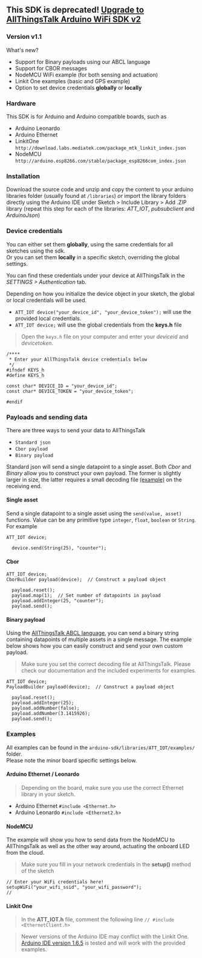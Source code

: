 
## This SDK is deprecated! [Upgrade to AllThingsTalk Arduino WiFi SDK v2](https://github.com/allthingstalk/arduino-wifi-sdk)
  
### Version v1.1

What's new?

* Support for Binary payloads using our ABCL language
* Support for CBOR messages
* NodeMCU WiFi example (for both sensing and actuation)
* Linkit One examples (basic and GPS example)
* Option to set device credentials **globally** or **locally**

### Hardware

This SDK is for Arduino and Arduino compatible boards, such as
- Arduino Leonardo
- Arduino Ethernet
- LinkitOne `http://download.labs.mediatek.com/package_mtk_linkit_index.json`
- NodeMCU `http://arduino.esp8266.com/stable/package_esp8266com_index.json`

### Installation

Download the source code and unzip and copy the content to your arduino libraries folder (usually found at `/libraries`) _or_ import the library folders directly using the Arduino IDE under Sketch > Include Library > Add .ZIP library (repeat this step for each of the libraries: *ATT_IOT*, *pubsubclient* and _ArduinoJson_)

### Device credentials

You can either set them **globally**, using the same credentials for all sketches using the sdk.<br>
Or you can set them **locally** in a specific sketch, overriding the global settings.

You can find these credentials under your device at AllThingsTalk in the _SETTINGS > Authentication_ tab.

Depending on how you initialize the device object in your sketch, the global or local credentials will be used.

* `ATT_IOT device("your_device_id", "your_device_token");` will use the provided local credentials.
* `ATT_IOT device;` will use the global credentials from the **keys.h** file

> Open the `keys.h` file on your computer and enter your _deviceid_ and _devicetoken_.

```
/****
 * Enter your AllThingsTalk device credentials below
 */
#ifndef KEYS_h
#define KEYS_h

const char* DEVICE_ID = "your_device_id";
const char* DEVICE_TOKEN = "your_device_token";

#endif
```

### Payloads and sending data

There are three ways to send your data to AllThingsTalk

* `Standard json`
* `Cbor payload`
* `Binary payload`

Standard json will send a single datapoint to a single asset. Both _Cbor_ and _Binary_ allow you to construct your own payload. The former is slightly larger in size, the latter requires a small decoding file [(example)](https://github.com/allthingstalk/arduino-nbiot-sdk/blob/master/examples/counter/nbiot-counter-payload-definition.json) on the receiving end.

#### Single asset

Send a single datapoint to a single asset using the `send(value, asset)` functions. Value can be any primitive type `integer`, `float`, `boolean` or `String`. For example

```
ATT_IOT device;
```
```
  device.send(String(25), "counter");
```

#### Cbor

```
ATT_IOT device;
CborBuilder payload(device);  // Construct a payload object
```
```
  payload.reset();
  payload.map(1);  // Set number of datapoints in payload
  payload.addInteger(25, "counter");
  payload.send();
```

#### Binary payload

Using the [AllThingsTalk ABCL language](http://docs.allthingstalk.com/developers/custom-payload-conversion/), you can send a binary string containing datapoints of multiple assets in a single message. The example below shows how you can easily construct and send your own custom payload.

> Make sure you set the correct decoding file at AllThingsTalk. Please check our documentation and the included experiments for examples.

```
ATT_IOT device;
PayloadBuilder payload(device);  // Construct a payload object
```
```
  payload.reset();
  payload.addInteger(25);
  payload.addNumber(false);
  payload.addNumber(3.1415926);
  payload.send();
```

### Examples

All examples can be found in the `arduino-sdk/libraries/ATT_IOT/examples/` folder.<br>
Please note the minor board specific settings below.

#### Arduino Ethernet / Leonardo

> Depending on the board, make sure you use the correct Ethernet library in your sketch.
* Arduino Ethernet `#include <Ethernet.h>`
* Arduino Leonardo `#include <Ethernet2.h>`

#### NodeMCU

The example will show you how to send data from the NodeMCU to AllThingsTalk as well as the other way around, actuating the onboard LED from the cloud.

> Make sure you fill in your network credentials in the **setup()** method of the sketch
```
// Enter your WiFi credentials here!
setupWiFi("your_wifi_ssid", "your_wifi_password");
//
```

#### Linkit One

> In the **ATT_IOT.h** file, comment the following line `// #include <EthernetClient.h>`

> Newer versions of the Arduino IDE may conflict with the Linkit One. [Arduino IDE version 1.6.5](https://www.arduino.cc/en/Main/OldSoftwareReleases#previous) is tested and will work with the provided examples.
